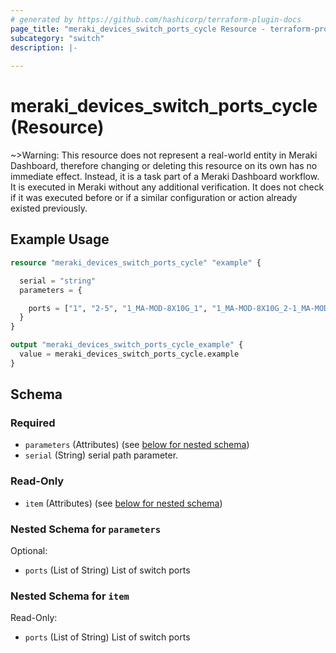 ```yaml
---
# generated by https://github.com/hashicorp/terraform-plugin-docs
page_title: "meraki_devices_switch_ports_cycle Resource - terraform-provider-meraki"
subcategory: "switch"
description: |-
  
---
```


# meraki_devices_switch_ports_cycle (Resource)





~>Warning: This resource does not represent a real-world entity in Meraki Dashboard, therefore changing or deleting this resource on its own has no immediate effect. Instead, it is a task part of a Meraki Dashboard workflow. It is executed in Meraki without any additional verification. It does not check if it was executed before or if a similar configuration or action 
already existed previously.


## Example Usage

```terraform
resource "meraki_devices_switch_ports_cycle" "example" {

  serial = "string"
  parameters = {

    ports = ["1", "2-5", "1_MA-MOD-8X10G_1", "1_MA-MOD-8X10G_2-1_MA-MOD-8X10G_8"]
  }
}

output "meraki_devices_switch_ports_cycle_example" {
  value = meraki_devices_switch_ports_cycle.example
}
```

<!-- schema generated by tfplugindocs -->
## Schema

### Required

- `parameters` (Attributes) (see [below for nested schema](#nestedatt--parameters))
- `serial` (String) serial path parameter.

### Read-Only

- `item` (Attributes) (see [below for nested schema](#nestedatt--item))

<a id="nestedatt--parameters"></a>
### Nested Schema for `parameters`

Optional:

- `ports` (List of String) List of switch ports


<a id="nestedatt--item"></a>
### Nested Schema for `item`

Read-Only:

- `ports` (List of String) List of switch ports
